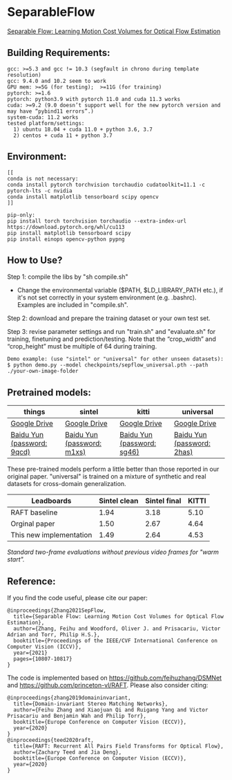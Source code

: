 # SeparableFlow
[Separable Flow: Learning Motion Cost Volumes for Optical Flow Estimation](https://openaccess.thecvf.com/content/ICCV2021/papers/Zhang_Separable_Flow_Learning_Motion_Cost_Volumes_for_Optical_Flow_Estimation_ICCV_2021_paper.pdf)




## Building Requirements:

    gcc: >=5.3 and gcc != 10.3 (segfault in chrono during template resolution)
    gcc: 9.4.0 and 10.2 seem to work
    GPU mem: >=5G (for testing);  >=11G (for training)
    pytorch: >=1.6
    pytorch: python3.9 with pytorch 11.0 and cuda 11.3 works
    cuda: >=9.2 (9.0 doesn’t support well for the new pytorch version and may have “pybind11 errors”.)
    system-cuda: 11.2 works
    tested platform/settings:
      1) ubuntu 18.04 + cuda 11.0 + python 3.6, 3.7
      2) centos + cuda 11 + python 3.7
      

## Environment:

    [[
    conda is not necessary:
    conda install pytorch torchvision torchaudio cudatoolkit=11.1 -c pytorch-lts -c nvidia
    conda install matplotlib tensorboard scipy opencv
    ]]
    
    pip-only:
    pip install torch torchvision torchaudio --extra-index-url https://download.pytorch.org/whl/cu113
    pip install matplotlib tensorboard scipy
    pip install einops opencv-python pypng


## How to Use?

Step 1: compile the libs by "sh compile.sh"
- Change the environmental variable ($PATH, $LD_LIBRARY_PATH etc.), if it's not set correctly in your system environment (e.g. .bashrc). Examples are included in "compile.sh".

Step 2: download and prepare the training dataset or your own test set.

        
Step 3: revise parameter settings and run "train.sh" and "evaluate.sh" for training, finetuning and prediction/testing. Note that the “crop_width” and “crop_height” must be multiple of 64 during training.

    Demo example: (use "sintel" or "universal" for other unseen datasets):
    $ python demo.py --model checkpoints/sepflow_universal.pth --path ./your-own-image-folder


## Pretrained models:

| things | sintel | kitti| universal |
|---|---|---|---|
|[Google Drive](https://drive.google.com/file/d/1baepLE9wxmt4QJEGMC5QeaQCQfZETEAu/view?usp=sharing)|[Google Drive](https://drive.google.com/file/d/1bpm0HmwcBrbyAsikTJR3qST6mAavQ60k/view?usp=sharing)|[Google Drive](https://drive.google.com/file/d/1qqpuaPpFBcg5TjBrg49MZvdJoL7bEy8A/view?usp=sharing)|[Google Drive](https://drive.google.com/file/d/1FTYSdHzW12Iejal6n4xEbdKPyrSK-W6P/view?usp=sharing)|
|[Baidu Yun (password: 9qcd)](https://pan.baidu.com/s/1lK2q0QtMwC0ROVCd6tyejA?pwd=9qcd)|[Baidu Yun (password: m1xs)](https://pan.baidu.com/s/1rtUrsGiTjU0GqMys1xRm6Q?pwd=m1xs)|[Baidu Yun (password: sg46)](https://pan.baidu.com/s/1ALo1lFmQkkziagoRPxzSsQ?pwd=sg46)|[Baidu Yun (password: 2has)](https://pan.baidu.com/s/1AP7ytz3HPy-oZZdNXzduWw?pwd=2has)|

These pre-trained models perform a little better than those reported in our original paper. 
"universal" is trained on a mixture of synthetic and real datasets for cross-domain generalization.

| Leadboards | Sintel clean | Sintel final | KITTI |
|---|---|---|---|
| RAFT baseline | 1.94 | 3.18 | 5.10 |
| Orginal paper | 1.50 | 2.67 | 4.64 |
| This new implementation | 1.49 | 2.64 | 4.53 |

*Standard two-frame evaluations without previous video frames for "warm start".*




## Reference:

If you find the code useful, please cite our paper:

    @inproceedings{Zhang2021SepFlow,
      title={Separable Flow: Learning Motion Cost Volumes for Optical Flow Estimation},
      author={Zhang, Feihu and Woodford, Oliver J. and Prisacariu, Victor Adrian and Torr, Philip H.S.},
      booktitle={Proceedings of the IEEE/CVF International Conference on Computer Vision (ICCV)},
      year={2021}
      pages={10807-10817}
    }

The code is implemented based on 
https://github.com/feihuzhang/DSMNet and https://github.com/princeton-vl/RAFT.
Please also consider citing:

    @inproceedings{zhang2019domaininvariant,
      title={Domain-invariant Stereo Matching Networks},
      author={Feihu Zhang and Xiaojuan Qi and Ruigang Yang and Victor Prisacariu and Benjamin Wah and Philip Torr},
      booktitle={Europe Conference on Computer Vision (ECCV)},
      year={2020}
    }
    @inproceedings{teed2020raft,
      title={RAFT: Recurrent All Pairs Field Transforms for Optical Flow},
      author={Zachary Teed and Jia Deng},
      booktitle={Europe Conference on Computer Vision (ECCV)},
      year={2020}
    }
  

